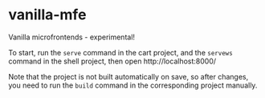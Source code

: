 # vanilla-mfe
Vanilla microfrontends - experimental!

To start, run the `serve` command in the cart project, and the `servews` command in the shell project, then open http://localhost:8000/

Note that the project is not built automatically on save, so after changes, you need to run the `build` command in the corresponding project manually.